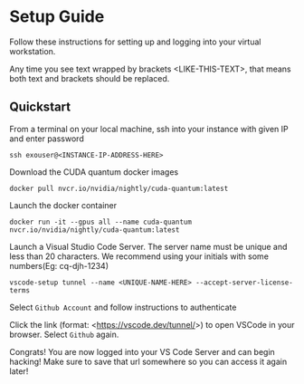# Setup Guide
Follow these instructions for setting up and logging into your virtual workstation. 

Any time you see text wrapped by brackets \<LIKE-THIS-TEXT>, that means both text and brackets should be replaced.

## Quickstart
From a terminal on your local machine, ssh into your instance with given IP and enter password
```
ssh exouser@<INSTANCE-IP-ADDRESS-HERE>
```

Download the CUDA quantum docker images
```
docker pull nvcr.io/nvidia/nightly/cuda-quantum:latest
```

Launch the docker container
```
docker run -it --gpus all --name cuda-quantum nvcr.io/nvidia/nightly/cuda-quantum:latest
```

Launch a Visual Studio Code Server. The server name must be unique and less than 20 characters. We recommend using your initials with some numbers(Eg: cq-djh-1234)
```
vscode-setup tunnel --name <UNIQUE-NAME-HERE> --accept-server-license-terms
```

Select `Github Account` and follow instructions to authenticate

Click the link (format: <https://vscode.dev/tunnel/<your-server-name-here>>) to open VSCode in your browser. Select `Github` again.

Congrats! You are now logged into your VS Code Server and can begin hacking! Make sure to save that url somewhere so you can access it again later!
